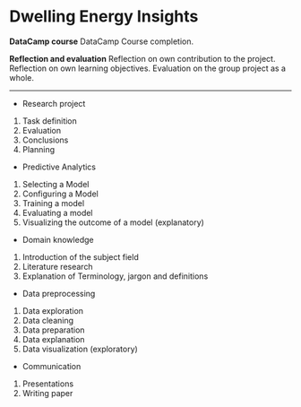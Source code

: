 # Dwelling Energy Insights


**DataCamp course**
DataCamp Course completion. 

**Reflection and evaluation**
Reflection on own contribution to the project.
Reflection on own learning objectives.
Evaluation on the group project as a whole.


____
* Research project
1. Task definition
2. Evaluation
3. Conclusions
4. Planning

* Predictive Analytics
1. Selecting a Model
2. Configuring a Model
3. Training a model
4. Evaluating a model
5. Visualizing the outcome of a model (explanatory)

* Domain knowledge
1. Introduction of the subject field
2. Literature research
3. Explanation of Terminology, jargon and definitions

* Data preprocessing
1. Data exploration
2. Data cleaning
3. Data preparation
4. Data explanation
5. Data visualization (exploratory)

* Communication
1. Presentations 
2. Writing paper
